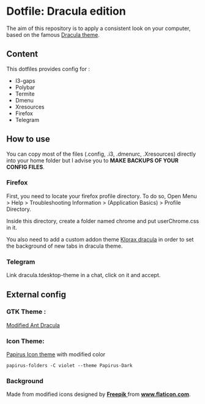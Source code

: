 # Dotfile: Dracula edition

The aim of this repository is to apply a consistent look on your computer, based on the famous [Dracula theme](https://draculatheme.com/).

## Content

This dotfiles provides config for :

* I3-gaps
* Polybar
* Termite
* Dmenu
* Xresources
* Firefox
* Telegram

## How to use

You can copy most of the files (.config, .i3, .dmenurc, .Xresources) directly into your home folder but I advise you to **MAKE BACKUPS OF YOUR CONFIG FILES**.

### Firefox

First, you need to locate your firefox profile directory. To do so, Open Menu > Help > Troubleshooting 
Information > (Application Basics) > Profile Directory.

Inside this directory, create a folder named chrome and put userChrome.css in it.

You also need to add a custom addon theme [Klorax dracula](https://addons.mozilla.org/en-US/firefox/addon/klorax-dracula/) in order to set the background of new tabs in dracula theme. 

### Telegram

Link dracula.tdesktop-theme in a chat, click on it and accept.

## External config

### GTK Theme :

[Modified Ant Dracula](https://gitlab.com/samuelts/Dracula_Purple/tree/master/Ant-Dracula-Purple)

### Icon Theme:

[Papirus Icon theme](https://github.com/PapirusDevelopmentTeam/papirus-icon-theme) with modified color

```shell
papirus-folders -C violet --theme Papirus-Dark
```

### Background

Made from modified icons designed by [**Freepik** ](http://www.freepik.com)from **www.flaticon.com**.